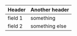 | Header  | Another header |
|---------|----------------|
| field 1 | something      |
| field 2 | something else |
